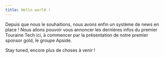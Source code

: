 ```yaml
---
title: Hello world !
---
```


Depuis que nous le souhaitions, nous avons enfin un système de news en place ! Nous allons pouvoir vous annoncer les dernières infos du premier Touraine Tech ici, à commencer par la présentation de notre premier sponsor gold, le groupe Apside.

Stay tuned, encore plus de choses à venir !
